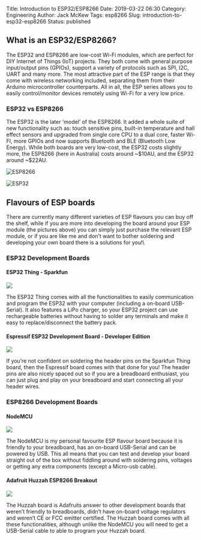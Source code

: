 Title: Introduction to ESP32/ESP8266
Date: 2019-03-22 06:30
Category: Engineering
Author: Jack McKew
Tags: esp8266
Slug: introduction-to-esp32-esp8266
Status: published

What is an ESP32/ESP8266?
-------------------------

The ESP32 and ESP8266 are low-cost Wi-Fi modules, which are perfect for DIY Internet of Things (IoT) projects. They both come with general purpose input/output pins (GPIOs), support a variety of protocols such as SPI, I2C, UART and many more. The most attractive part of the ESP range is that they come with wireless networking included, separating them from their Arduino microcontroller counterparts. All in all, the ESP series allows you to easily control/monitor devices remotely using Wi-Fi for a very low price.

### ESP32 vs ESP8266

The ESP32 is the later ‘model’ of the ESP8266. It added a whole suite of new functionality such as: touch sensitive pins, built-in temperature and hall effect sensors and upgraded from single core CPU to a dual core, faster Wi-FI, more GPIOs and now supports Bluetooth and BLE (Bluetooth Low Energy). While both boards are very low-cost, the ESP32 costs slightly more, the ESP8266 (here in Australia) costs around \~\$10AU, and the ESP32 around \~\$22AU.

![\
**ESP8266**\
](https://lh5.googleusercontent.com/YEn9Lm0l_QN1jP9Ea6uZmsv35BVp1tqf5hzIZxX3FrVzfZ1MeN6k5pgU-gR6sWmydMCJr0s0pgN8yDBWOQ3-7FqAmAd2ic81lL-QyWsL_Vmu7DAObpqPS3KbeOCC6-ZVT_yV8F9x)

![\
**ESP32**\
](https://lh4.googleusercontent.com/yDWgNpn3xMkKX994_b1IzbLWxbo83S2DDKlgS9y4wVbp37ADfVuJwF2EX6H_UWEzcmHfxe_cuABMR920dr0Ebx5WNOwtj0mhoIZjPwiBQcEp0HI1_ZeB4RoL9xaDqCDd4h9651Cv)



Flavours of ESP boards
----------------------

There are currently many different varieties of ESP flavours you can buy off the shelf, while if you are more into developing the board around your ESP module (the pictures above) you can simply just purchase the relevant ESP module, or if you are like me and don’t want to bother soldering and developing your own board there is a solutions for you!\

### ESP32 Development Boards

#### ESP32 Thing - Sparkfun

![](https://lh4.googleusercontent.com/KbaOiY3Ua8m_lSgC-RJu8arkN7Ao77SkRh8GBIqHYs13cJz4QD50ZNfJ7LzQh8OLUvmOvbwI1aABuY5airc2IlLBnV23U-I6PoX14HuFPBe4xHEEh8RR11TWp0ZTaINXCUoYJNC4)

The ESP32 Thing comes with all the functionalities to easily communication and program the ESP32 with your computer (including a on-board USB-Serial). It also features a LiPo charger, so your ESP32 project can use rechargeable batteries without having to solder any terminals and make it easy to replace/disconnect the battery pack.

#### Espressif ESP32 Development Board - Developer Edition

![](https://lh4.googleusercontent.com/nEUzBIo2o0em3J1qshFFcl5j8nhsyrQ3u6hMco2gW590xiJhmjhOd7dRu8IUcCzu5yuKfOS43gEOaHSsNYRGIvLKSc1Yb3MjRL8vIZT5LNkTXud_DWZqL7paMXOPYx9eLzR2fPgX)

If you’re not confident on soldering the header pins on the Sparkfun Thing board, then the Espressif board comes with that done for you! The header pins are also nicely spaced out so if you are a breadboard enthusiast, you can just plug and play on your breadboard and start connecting all your header wires.

### ESP8266 Development Boards

#### NodeMCU

![](https://lh4.googleusercontent.com/8uW0VTOhEuA6ILjpw2C2Mfv34emw8jjj9rIpuWjbedNzku76cVO6hBoScNNPpx1Ei0P4ci31B0gYeaO2hfvOER1v67J1PXAfkey9cFzvPWIU4qPL4Q3bb3vcnK5GBlIZu8hr2ujm)

The NodeMCU is my personal favourite ESP flavour board because it is friendly to your breadboard, has an on-board USB-Serial and can be powered by USB. This all means that you can test and develop your board straight out of the box without fiddling around with soldering pins, voltages or getting any extra components (except a Micro-usb cable).

#### Adafruit Huzzah ESP8266 Breakout

![](https://lh6.googleusercontent.com/BN-_9XEuEPYw5wl_AiDR5OfcwF2ulK7SQMrpnmglXTe41m7ssb22kARsw8zyzmBJFeFQgHXG4jZQu1RN4Lj0itUJgeqqosQN7zZ4pzavsBPtguSzM819r2W7l-uBixDY4ZwRHDqq)

The Huzzah board is Adafruits answer to other development boards that weren’t friendly to breadboards, didn’t have on-board voltage regulators and weren’t CE or FCC emitter certified. The Huzzah board comes with all these functionalities, although unlike the NodeMCU you will need to get a USB-Serial cable to able to program your Huzzah board.
